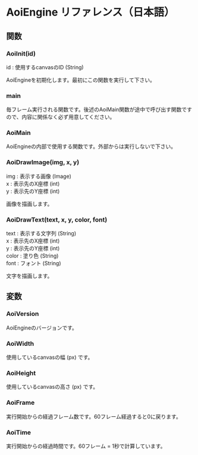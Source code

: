 # AoiEngine リファレンス（日本語）

## 関数

### AoiInit(id)

id : 使用するcanvasのID (String)

AoiEngineを初期化します。最初にこの関数を実行して下さい。

### main

毎フレーム実行される関数です。後述のAoiMain関数が途中で呼び出す関数ですので、内容に関係なく必ず用意してください。

### AoiMain

AoiEngineの内部で使用する関数です。外部からは実行しないで下さい。

### AoiDrawImage(img, x, y)

img : 表示する画像 (Image)  
x : 表示先のX座標 (int)  
y : 表示先のY座標 (int)

画像を描画します。

### AoiDrawText(text, x, y, color, font)

text : 表示する文字列 (String)  
x : 表示先のX座標 (int)  
y : 表示先のY座標 (int)  
color : 塗り色 (String)  
font : フォント (String)

文字を描画します。


## 変数

### AoiVersion
AoiEngineのバージョンです。

### AoiWidth
使用しているcanvasの幅 (px) です。

### AoiHeight
使用しているcanvasの高さ (px) です。

### AoiFrame
実行開始からの経過フレーム数です。60フレーム経過すると0に戻ります。

### AoiTime
実行開始からの経過時間です。60フレーム = 1秒で計算しています。